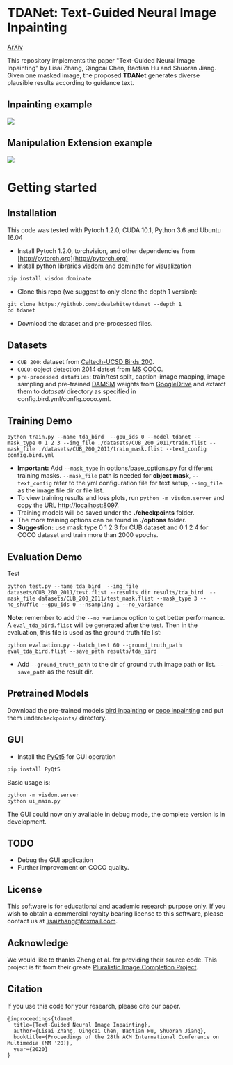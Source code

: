 
# TDANet: Text-Guided Neural Image Inpainting 
[ArXiv](https://arxiv.org/abs/2004.03212) 
<br>

This repository implements the paper "Text-Guided Neural Image Inpainting" 
by Lisai Zhang, Qingcai Chen, Baotian Hu and Shuoran Jiang. Given one masked image, the proposed 
**TDANet** generates diverse plausible results according to guidance text.

## Inpainting example

<img src='https://github.com/idealwhite/tdanet/blob/master/images/inpainting_example.png' align="center">

## Manipulation Extension example

<img src='https://github.com/idealwhite/tdanet/blob/master/images/manipulation_example.png' align="center">

# Getting started
## Installation
This code was tested with Pytoch 1.2.0, CUDA 10.1, Python 3.6 and Ubuntu 16.04

- Install Pytoch 1.2.0, torchvision, and other dependencies from [http://pytorch.org](http://pytorch.org)
- Install python libraries [visdom](https://github.com/facebookresearch/visdom) and [dominate](https://github.com/Knio/dominate) for visualization


```
pip install visdom dominate
```
- Clone this repo (we suggest to only clone the depth 1 version):

```
git clone https://github.com/idealwhite/tdanet --depth 1
cd tdanet
```
- Download the dataset and pre-processed files.

## Datasets
- ```CUB_200```: dataset from [Caltech-UCSD Birds 200](http://www.vision.caltech.edu/visipedia/CUB-200.html).
- ```COCO```: object detection 2014 datset from [MS COCO](https://cocodataset.org/#download).
- ```pre-processed datafiles```: train/test split, caption-image mapping, image sampling 
 and pre-trained [DAMSM](https://github.com/taoxugit/AttnGAN) weights from [GoogleDrive](https://drive.google.com/file/d/1_B7gdUwStck8Kop9hNL2YUNWF6hIxCNx/view?usp=sharing) and extarct them 
 to *dataset/* directory as specified in config.bird.yml/config.coco.yml.
## Training Demo
```
python train.py --name tda_bird  --gpu_ids 0 --model tdanet --mask_type 0 1 2 3 --img_file ./datasets/CUB_200_2011/train.flist --mask_file ./datasets/CUB_200_2011/train_mask.flist --text_config config.bird.yml
```
- **Important:** Add ```--mask_type``` in options/base_options.py for different training masks. ```--mask_file``` path is needed for **object mask**,
 ```--text_config``` refer to the yml configuration file for text setup, ```--img_file``` as the image file dir or file list.
- To view training results and loss plots, run ```python -m visdom.server``` and copy the URL [http://localhost:8097](http://localhost:8097).
- Training models will be saved under the **./checkpoints** folder.
- The more training options can be found in **./options** folder.
- **Suggestion:** use mask type 0 1 2 3 for CUB dataset and 0 1 2 4 for COCO dataset and train more than 2000 epochs. 

## Evaluation Demo
Test 
```
python test.py --name tda_bird  --img_file datasets/CUB_200_2011/test.flist --results_dir results/tda_bird  --mask_file datasets/CUB_200_2011/test_mask.flist --mask_type 3 --no_shuffle --gpu_ids 0 --nsampling 1 --no_variance
```
**Note**: remember to add  the ```--no_variance``` option to get better performance. A ```eval_tda_bird.flist``` will be generated after the test. Then in the evaluation, this file is used as the ground truth file list:

```
python evaluation.py --batch_test 60 --ground_truth_path eval_tda_bird.flist --save_path results/tda_bird
```
- Add ```--ground_truth_path``` to the dir of ground truth image path or list. ```--save_path``` as the result dir.


## Pretrained Models
Download the pre-trained models [bird inpainting](https://drive.google.com/file/d/1yGC3zPnngyrGtyWrMSYZaMXUbbiXWZGj/view?usp=sharing) or [coco inpainting](https://drive.google.com/file/d/1tqrvFFilYO3eolwqbdZYm0byQv_ahaoS/view?usp=sharing) and put them under```checkpoints/``` directory.

## GUI

- Install the [PyQt5](https://pypi.org/project/PyQt5/) for GUI operation

```
pip install PyQt5
```

Basic usage is:
```
python -m visdom.server
python ui_main.py
```

The GUI could now only avaliable in debug mode, the complete version is in development.

## TODO
- Debug the GUI application
- Further improvement on COCO quality.

## License
This software is for educational and academic research purpose only. If you wish to obtain a commercial royalty bearing license to
 this software, please contact us at lisaizhang@foxmail.com.

## Acknowledge
We would like to thanks Zheng et al. for providing their source code. This project is fit from their greate [Pluralistic Image Completion Project](https://github.com/lyndonzheng/Pluralistic-Inpainting).

## Citation
If you use this code for your research, please cite our paper.
```
@inproceedings{tdanet,
  title={Text-Guided Neural Image Inpainting},
  author={Lisai Zhang, Qingcai Chen, Baotian Hu, Shuoran Jiang},
  booktitle={Proceedings of the 28th ACM International Conference on Multimedia (MM '20)},
  year={2020}
}
```
